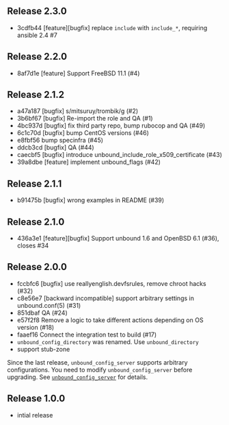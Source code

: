 ## Release 2.3.0

* 3cdfb44 [feature][bugfix] replace `include` with `include_*`, requiring ansible 2.4 #7

## Release 2.2.0

* 8af7d1e [feature] Support FreeBSD 11.1 (#4)

## Release 2.1.2

* a47a187 [bugfix] s/mitsuruy/trombik/g (#2)
* 3b6bf67 [bugfix] Re-import the role and QA (#1)
* 4bc937d [bugfix] fix third party repo, bump rubocop and QA (#49)
* 6c1c70d [bugfix] bump CentOS versions (#46)
* e8fbf56 bump specinfra (#45)
* ddcb3cd [bugfix] QA (#44)
* caecbf5 [bugfix] introduce unbound_include_role_x509_certificate (#43)
* 39a8dbe [feature] implement unbound_flags (#42)

## Release 2.1.1

* b91475b [bugfix] wrong examples in README (#39)

## Release 2.1.0

* 436a3e1 [feature][bugfix] Support unbound 1.6 and OpenBSD 6.1 (#36), closes #34

## Release 2.0.0

* fccbfc6 [bugfix] use reallyenglish.devfsrules, remove chroot hacks (#32)
* c8e56e7 [backward incompatible] support arbitrary settings in unbound.conf(5) (#31)
* 851dbaf QA (#24)
* e57f2f8 Remove a logic to take different actions depending on OS version  (#18)
* faaef16 Connect the integration test to build (#17)
* `unbound_config_directory` was renamed. Use `unbound_directory`
* support stub-zone

Since the last release, `unbound_config_server` supports arbitrary
configurations. You need to modify `unbound_config_server` before upgrading.
See [`unbound_config_server`](https://github.com/reallyenglish/ansible-role-unbound#unbound_config_server)
for details.

## Release 1.0.0

* intial release
